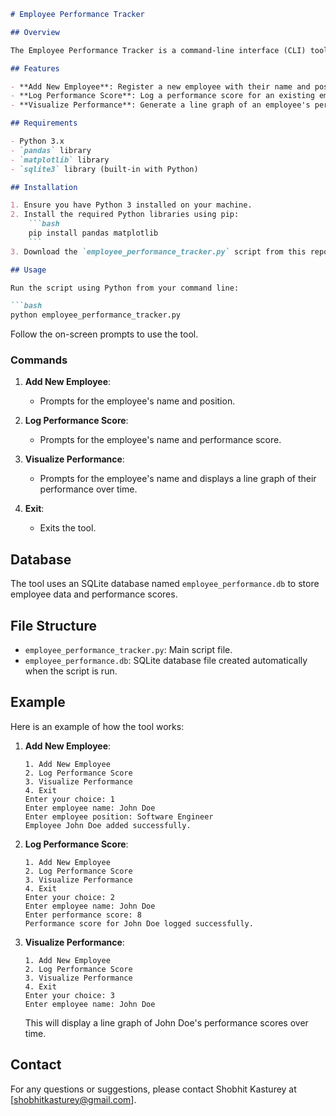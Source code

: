 

```markdown
# Employee Performance Tracker

## Overview

The Employee Performance Tracker is a command-line interface (CLI) tool designed to help track and manage employee performance. This tool allows you to add new employees, log their performance scores, and visualize their performance over time.

## Features

- **Add New Employee**: Register a new employee with their name and position.
- **Log Performance Score**: Log a performance score for an existing employee.
- **Visualize Performance**: Generate a line graph of an employee's performance over time.

## Requirements

- Python 3.x
- `pandas` library
- `matplotlib` library
- `sqlite3` library (built-in with Python)

## Installation

1. Ensure you have Python 3 installed on your machine.
2. Install the required Python libraries using pip:
    ```bash
    pip install pandas matplotlib
    ```
3. Download the `employee_performance_tracker.py` script from this repository.

## Usage

Run the script using Python from your command line:

```bash
python employee_performance_tracker.py
```

Follow the on-screen prompts to use the tool.

### Commands

1. **Add New Employee**:
    - Prompts for the employee's name and position.
    
2. **Log Performance Score**:
    - Prompts for the employee's name and performance score.

3. **Visualize Performance**:
    - Prompts for the employee's name and displays a line graph of their performance over time.

4. **Exit**:
    - Exits the tool.

## Database

The tool uses an SQLite database named `employee_performance.db` to store employee data and performance scores.

## File Structure

- `employee_performance_tracker.py`: Main script file.
- `employee_performance.db`: SQLite database file created automatically when the script is run.

## Example

Here is an example of how the tool works:

1. **Add New Employee**:
    ```plaintext
    1. Add New Employee
    2. Log Performance Score
    3. Visualize Performance
    4. Exit
    Enter your choice: 1
    Enter employee name: John Doe
    Enter employee position: Software Engineer
    Employee John Doe added successfully.
    ```

2. **Log Performance Score**:
    ```plaintext
    1. Add New Employee
    2. Log Performance Score
    3. Visualize Performance
    4. Exit
    Enter your choice: 2
    Enter employee name: John Doe
    Enter performance score: 8
    Performance score for John Doe logged successfully.
    ```

3. **Visualize Performance**:
    ```plaintext
    1. Add New Employee
    2. Log Performance Score
    3. Visualize Performance
    4. Exit
    Enter your choice: 3
    Enter employee name: John Doe
    ```
    This will display a line graph of John Doe's performance scores over time.



## Contact

For any questions or suggestions, please contact Shobhit Kasturey at [shobhitkasturey@gmail.com].
```

